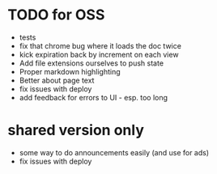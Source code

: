 # TODO for OSS
* tests
* fix that chrome bug where it loads the doc twice
* kick expiration back by increment on each view
* Add file extensions ourselves to push state
* Proper markdown highlighting
* Better about page text
* fix issues with deploy
* add feedback for errors to UI - esp. too long

# shared version only
* some way to do announcements easily (and use for ads)
* fix issues with deploy
